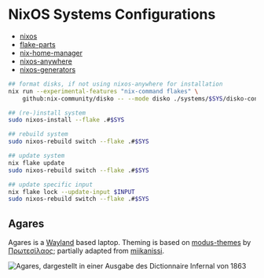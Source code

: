 # NixOS Systems Configurations

- [nixos](https://nixos.org/)
- [flake-parts](https://github.com/hercules-ci/flake-parts)
- [nix-home-manager](https://github.com/nix-community/home-manager)
- [nixos-anywhere](https://github.com/numtide/nixos-anywhere)
- [nixos-generators](https://github.com/nix-community/nixos-generators)

```sh
## format disks, if not using nixos-anywhere for installation
nix run --experimental-features "nix-command flakes" \
    github:nix-community/disko -- --mode disko ./systems/$SYS/disko-configuration.nix

## (re-)install system
sudo nixos-install --flake .#$SYS

## rebuild system
sudo nixos-rebuild switch --flake .#$SYS

## update system
nix flake update
sudo nixos-rebuild switch --flake .#$SYS

## update specific input
nix flake lock --update-input $INPUT
sudo nixos-rebuild switch --flake .#$SYS
```

## Agares

Agares is a [Wayland](https://wiki.archlinux.org/title/Wayland) based laptop.
Theming is based on [modus-themes](https://github.com/protesilaos/modus-themes)
by [Πρωτεσίλαος](https://protesilaos.com/);
partially adapted from [miikanissi](https://github.com/miikanissi/modus-themes.nvim?tab=readme-ov-file#extras).

![Agares, dargestellt in einer Ausgabe des Dictionnaire Infernal von 1863](https://upload.wikimedia.org/wikipedia/commons/3/38/Agares.jpg)
